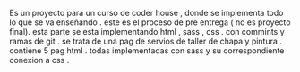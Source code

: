 Es un proyecto para un curso de coder house , donde se implementa todo lo que se va enseñando .
este es el proceso de pre entrega ( no es proyecto final).
esta parte se esta implementando html , sass , css .
con commints y ramas de git .
se trata de una pag de servios de taller de chapa y pintura .
contiene 5 pag html .
todas implementadas con sass y su correspondiente conexion a css .


